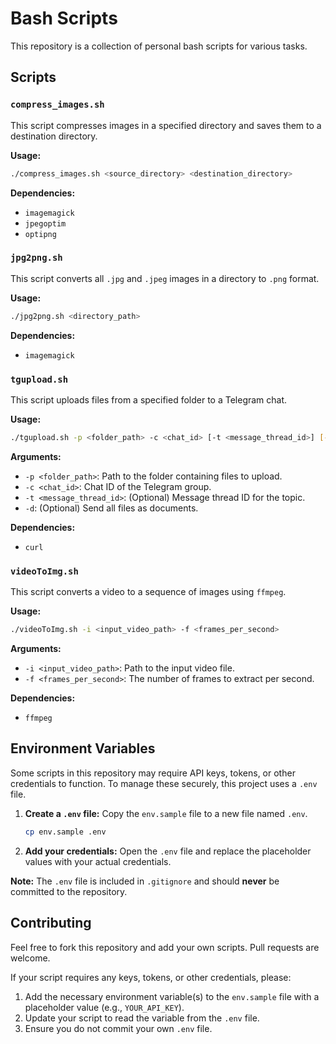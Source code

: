 # Bash Scripts

This repository is a collection of personal bash scripts for various tasks.

## Scripts

### `compress_images.sh`

This script compresses images in a specified directory and saves them to a destination directory.

**Usage:**

```bash
./compress_images.sh <source_directory> <destination_directory>
```

**Dependencies:**

*   `imagemagick`
*   `jpegoptim`
*   `optipng`

### `jpg2png.sh`

This script converts all `.jpg` and `.jpeg` images in a directory to `.png` format.

**Usage:**

```bash
./jpg2png.sh <directory_path>
```

**Dependencies:**

*   `imagemagick`

### `tgupload.sh`

This script uploads files from a specified folder to a Telegram chat.

**Usage:**

```bash
./tgupload.sh -p <folder_path> -c <chat_id> [-t <message_thread_id>] [-d]
```

**Arguments:**

*   `-p <folder_path>`: Path to the folder containing files to upload.
*   `-c <chat_id>`: Chat ID of the Telegram group.
*   `-t <message_thread_id>`: (Optional) Message thread ID for the topic.
*   `-d`: (Optional) Send all files as documents.

**Dependencies:**

*   `curl`

### `videoToImg.sh`

This script converts a video to a sequence of images using `ffmpeg`.

**Usage:**

```bash
./videoToImg.sh -i <input_video_path> -f <frames_per_second>
```

**Arguments:**

*   `-i <input_video_path>`: Path to the input video file.
*   `-f <frames_per_second>`: The number of frames to extract per second.

**Dependencies:**

*   `ffmpeg`

## Environment Variables

Some scripts in this repository may require API keys, tokens, or other credentials to function. To manage these securely, this project uses a `.env` file.

1.  **Create a `.env` file:** Copy the `env.sample` file to a new file named `.env`.
    ```bash
    cp env.sample .env
    ```
2.  **Add your credentials:** Open the `.env` file and replace the placeholder values with your actual credentials.

**Note:** The `.env` file is included in `.gitignore` and should **never** be committed to the repository.

## Contributing

Feel free to fork this repository and add your own scripts. Pull requests are welcome.

If your script requires any keys, tokens, or other credentials, please:

1.  Add the necessary environment variable(s) to the `env.sample` file with a placeholder value (e.g., `YOUR_API_KEY`).
2.  Update your script to read the variable from the `.env` file.
3.  Ensure you do not commit your own `.env` file.
